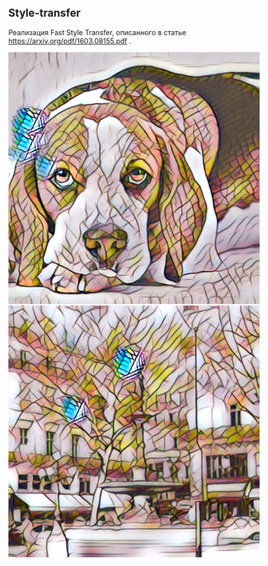 ## Style-transfer

Реализация Fast Style Transfer, описанного в статье https://arxiv.org/pdf/1603.08155.pdf .

![img](style_transfer/result/dog.png)
![img](style_transfer/result/bw.png)
